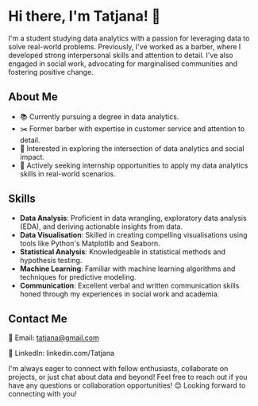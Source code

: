 # Hi there, I'm Tatjana! 👋

I'm a student studying data analytics with a passion for leveraging data to solve real-world problems. Previously, I've worked as a barber, where I developed strong interpersonal skills and attention to detail. I've also engaged in social work, advocating for marginalised communities and fostering positive change.

## About Me

- 📚 Currently pursuing a degree in data analytics.
- ✂️ Former barber with expertise in customer service and attention to detail.
- 🌱 Interested in exploring the intersection of data analytics and social impact.
- 💼 Actively seeking internship opportunities to apply my data analytics skills in real-world scenarios.

## Skills

- **Data Analysis**: Proficient in data wrangling, exploratory data analysis (EDA), and deriving actionable insights from data.
- **Data Visualisation**: Skilled in creating compelling visualisations using tools like Python's Matplotlib and Seaborn.
- **Statistical Analysis**: Knowledgeable in statistical methods and hypothesis testing.
- **Machine Learning**: Familiar with machine learning algorithms and techniques for predictive modeling.
- **Communication**: Excellent verbal and written communication skills honed through my experiences in social work and academia.

## Contact Me

📧 Email: tatjana@gmail.com

🔗 LinkedIn: linkedin.com/Tatjana

I'm always eager to connect with fellow enthusiasts, collaborate on projects, or just chat about data and beyond! Feel free to reach out if you have any questions or collaboration opportunities! 😊
Looking forward to connecting with you!
